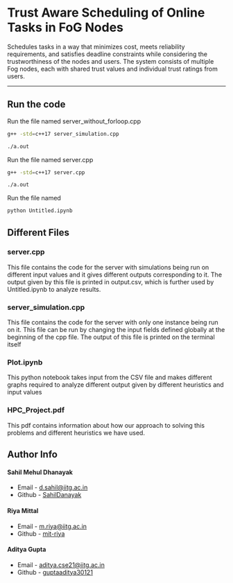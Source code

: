# Trust Aware Scheduling of Online Tasks in FoG Nodes
Schedules tasks in a way that minimizes cost, meets reliability requirements, and satisfies deadline constraints while considering the trustworthiness of the nodes and users. The system consists of multiple Fog nodes, each with
shared trust values and individual trust ratings from users.

---

## Run the code
Run the file named server_without_forloop.cpp
```bash
g++ -std=c++17 server_simulation.cpp
```
```bash
./a.out
```

Run the file named server.cpp 
```bash
g++ -std=c++17 server.cpp
```
```bash
./a.out
```

Run the file named
```bash
python Untitled.ipynb
```

## Different Files
### server.cpp
This file contains the code for the server with simulations being run on different input values and it gives different outputs corresponding to it. The output given by this file is printed in output.csv, which is further used by Untitled.ipynb to analyze results.
### server_simulation.cpp
This file contains the code for the server with only one instance being run on it. This file can be run by changing the input fields defined globally at the beginning of the cpp file. The output of this file is printed on the terminal itself
### Plot.ipynb
This python notebook takes input from the CSV file and makes different graphs required to analyze different output given by different heuristics and input values
### HPC_Project.pdf
This pdf contains information about how our approach to solving this problems and different heuristics we have used.

## Author Info

#### Sahil Mehul Dhanayak

- Email - [d.sahil@iitg.ac.in](mailto:d.sahil@iitg.ac.in)
- Github - [SahilDanayak](https://github.com/SahilDanayak)

#### Riya Mittal

- Email - [m.riya@iitg.ac.in](mailto:m.riya@iitg.ac.in)
- Github - [mit-riya](https://github.com/mit-riya)

#### Aditya Gupta

- Email - [aditya.cse21@iitg.ac.in](mailto:aditya.cse21@iitg.ac.in)
- Github - [guptaaditya30121](https://github.com/guptaaditya30121)

